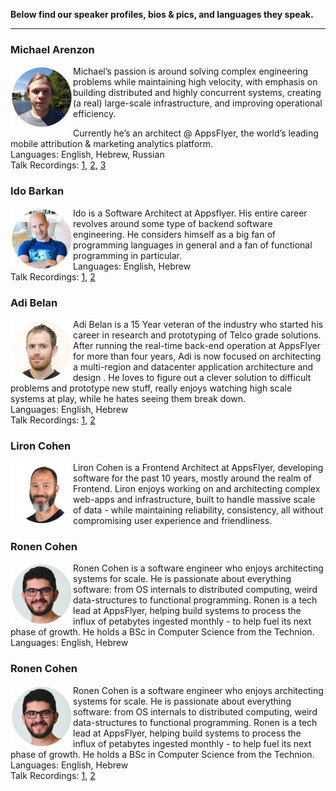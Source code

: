 **Below find our speaker profiles, bios & pics, and languages they speak.**
<hr/>


### Michael Arenzon
<img src="https://github.com/AppsFlyer/engineering-org-resources/blob/master/img/speaker-img/michael-round.png" width="100" align="left" padding-right="5"> Michael’s passion is around solving complex engineering problems while maintaining high velocity, with emphasis on building distributed and highly concurrent systems, creating (a real) large-scale infrastructure, and improving operational efficiency.

Currently he’s an architect @ AppsFlyer, the world’s leading mobile attribution & marketing analytics platform.
<br/>Languages: English, Hebrew, Russian
<br/>Talk Recordings: [1](https://www.youtube.com/watch?v=DcJdWYfKcwQ), [2](https://www.youtube.com/watch?v=sI_IrFTbWbo&t=1229s), [3](https://www.youtube.com/watch?v=s5Q2Uz4nt6o&t=665s)


### Ido Barkan 
<img src="https://github.com/AppsFlyer/engineering-org-resources/blob/master/img/speaker-img/ido-round.png" width="100" align="left" padding-right="5"> Ido is a Software Architect at Appsflyer. His entire career revolves around some type of backend software engineering. He considers himself as a big fan of programming languages in general and a fan of functional programming in particular.
<br/>Languages: English, Hebrew
<br/>Talk Recordings: [1](https://www.youtube.com/watch?v=uDsux18mFSc), [2](https://www.youtube.com/watch?v=hC4XNmSx-88)


### Adi Belan 
<img src="https://github.com/AppsFlyer/engineering-org-resources/blob/master/img/speaker-img/adi-round.png" width="100" align="left" padding-right="5"> Adi Belan is a 15 Year veteran of the industry who started his career in research and prototyping of Telco grade solutions.  After running the real-time back-end operation at AppsFlyer for more than four years, Adi is now focused on architecting a multi-region and datacenter application architecture and design . He loves to figure out a clever solution to difficult problems and prototype new stuff, really enjoys watching high scale systems at play, while he hates seeing them break down.
<br/>Languages: English, Hebrew
<br/>Talk Recordings: [1](https://www.youtube.com/watch?v=s5Meg6j5J3A), [2](https://www.youtube.com/watch?v=kELjS_che_M)
  

### Liron Cohen 
<img src="https://github.com/AppsFlyer/engineering-org-resources/blob/master/img/speaker-img/liron-round.png" width="100" align="left" padding-right="5"> Liron Cohen is a Frontend Architect at AppsFlyer, developing software for the past 10 years, mostly around the realm of Frontend.  Liron enjoys working on and architecting complex web-apps and infrastructure, built to handle massive scale of data - while maintaining reliability, consistency, all without compromising user experience and friendliness.


### Ronen Cohen 
<img src="https://github.com/AppsFlyer/engineering-org-resources/blob/master/img/speaker-img/ronen-round.png" width="100" align="left" padding-right="5"> Ronen Cohen is a software engineer who enjoys architecting systems for scale. He is passionate about everything software: from OS internals to distributed computing, weird data-structures to functional programming.  Ronen is a tech lead at AppsFlyer, helping build systems to process the influx of petabytes ingested monthly - to help fuel its next phase of growth.  He holds a BSc in Computer Science from the Technion.
<br/>Languages: English, Hebrew


### Ronen Cohen 
<img src="https://github.com/AppsFlyer/engineering-org-resources/blob/master/img/speaker-img/ronen-round.png" width="100" align="left" padding-right="5"> Ronen Cohen is a software engineer who enjoys architecting systems for scale. He is passionate about everything software: from OS internals to distributed computing, weird data-structures to functional programming.  Ronen is a tech lead at AppsFlyer, helping build systems to process the influx of petabytes ingested monthly - to help fuel its next phase of growth.  He holds a BSc in Computer Science from the Technion.
<br/>Languages: English, Hebrew
<br/>Talk Recordings: [1](https://www.youtube.com/watch?v=s5Meg6j5J3A), [2](https://www.youtube.com/watch?v=kELjS_che_M)

